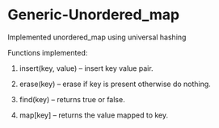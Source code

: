 # Generic-Unordered_map
Implemented unordered_map using universal hashing

Functions implemented:

1. insert(key, value) – insert key value pair.

2. erase(key) – erase if key is present otherwise do nothing.

3. find(key) – returns true or false.

4. map[key] – returns the value mapped to key.

